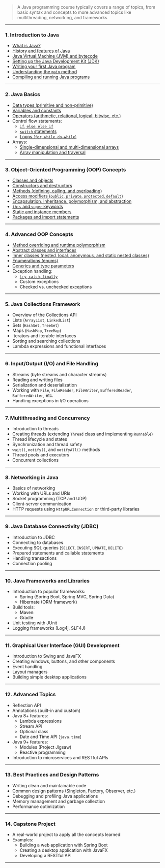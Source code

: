 > A Java programming course typically covers a range of topics, from basic syntax and concepts to more advanced topics like multithreading, networking, and frameworks.

---

### **1. Introduction to Java**
- [What is Java?](https://github.com/aw-junaid/Computer-Science/blob/main/Programming%20Fundamentals/Java/Java%20course/What%20is%20Java%3F.md)
- [History and features of Java](https://github.com/aw-junaid/Computer-Science/blob/main/Programming%20Fundamentals/Java/Java%20course/History%20and%20features%20of%20Java.md)
- [Java Virtual Machine (JVM) and bytecode](https://github.com/aw-junaid/Computer-Science/blob/main/Programming%20Fundamentals/Java/Java%20course/Java%20Virtual%20Machine%20(JVM)%20and%20bytecode.md)
- [Setting up the Java Development Kit (JDK)](https://github.com/aw-junaid/Computer-Science/blob/main/Programming%20Fundamentals/Java/Java%20course/Setting%20up%20the%20Java%20Development%20Kit%20(JDK).md)
- [Writing your first Java program](https://github.com/aw-junaid/Computer-Science/blob/main/Programming%20Fundamentals/Java/Java%20course/Writing%20your%20first%20Java%20program.md)
- [Understanding the `main` method](https://github.com/aw-junaid/Computer-Science/blob/main/Programming%20Fundamentals/Java/Java%20course/Understanding%20the%20%60main%60%20method.md)
- [Compiling and running Java programs](https://github.com/aw-junaid/Computer-Science/blob/main/Programming%20Fundamentals/Java/Java%20course/Compiling%20and%20running%20Java%20programs.md)

---

### **2. Java Basics**
- [Data types (primitive and non-primitive)](https://github.com/aw-junaid/Computer-Science/blob/main/Programming%20Fundamentals/Java/Java%20course/Data%20types%20(primitive%20and%20non-primitive).md)
- [Variables and constants](https://github.com/aw-junaid/Computer-Science/blob/main/Programming%20Fundamentals/Java/Java%20course/Variables%20and%20constants.md)
- [Operators (arithmetic, relational, logical, bitwise, etc.)](https://github.com/aw-junaid/Computer-Science/blob/main/Programming%20Fundamentals/Java/Java%20course/Operators%20(arithmetic%2C%20relational%2C%20logical%2C%20bitwise%2C%20etc.).md)
- Control flow statements:
  - [`if`, `else`, `else if`](https://github.com/aw-junaid/Computer-Science/blob/main/Programming%20Fundamentals/Java/Java%20course/%60if%60%2C%20%60else%60%2C%20%60else%20if%60.md)
  - [`switch` statements](https://github.com/aw-junaid/Computer-Science/blob/main/Programming%20Fundamentals/Java/Java%20course/switch%60%20statements.md)
  - [Loops (`for`, `while`, `do-while`)](https://github.com/aw-junaid/Computer-Science/blob/main/Programming%20Fundamentals/Java/Java%20course/Loops%20(%60for%60%2C%20%60while%60%2C%20%60do-while%60).md)
- Arrays:
  - [Single-dimensional and multi-dimensional arrays](https://github.com/aw-junaid/Computer-Science/blob/main/Programming%20Fundamentals/Java/Java%20course/Single-dimensional%20and%20multi-dimensional%20arrays.md)
  - [Array manipulation and traversal](https://github.com/aw-junaid/Computer-Science/blob/main/Programming%20Fundamentals/Java/Java%20course/Array%20manipulation%20and%20traversal.md)
---

### **3. Object-Oriented Programming (OOP) Concepts**
- [Classes and objects](https://github.com/aw-junaid/Computer-Science/blob/main/Programming%20Fundamentals/Java/Java%20course/Classes%20and%20objects.md)
- [Constructors and destructors](https://github.com/aw-junaid/Computer-Science/blob/main/Programming%20Fundamentals/Java/Java%20course/Constructors%20and%20destructors.md)
- [Methods (defining, calling, and overloading)](https://github.com/aw-junaid/Computer-Science/blob/main/Programming%20Fundamentals/Java/Java%20course/Methods%20(defining%2C%20calling%2C%20and%20overloading).md)
- [Access modifiers (`public`, `private`, `protected`, `default`)](https://github.com/aw-junaid/Computer-Science/blob/main/Programming%20Fundamentals/Java/Java%20course/Access%20modifiers%20(%60public%60%2C%20%60private%60%2C%20%60protected%60%2C%20%60default%60).md)
- [Encapsulation, inheritance, polymorphism, and abstraction](https://github.com/aw-junaid/Computer-Science/blob/main/Programming%20Fundamentals/Java/Java%20course/Encapsulation%2C%20inheritance%2C%20polymorphism%2C%20and%20abstraction.md)
- [`this` and `super` keywords](https://github.com/aw-junaid/Computer-Science/blob/main/Programming%20Fundamentals/Java/Java%20course/%60this%60%20and%20%60super%60%20keywords.md)
- [Static and instance members](https://github.com/aw-junaid/Computer-Science/blob/main/Programming%20Fundamentals/Java/Java%20course/Static%20and%20instance%20members.md)
- [Packages and import statements](https://github.com/aw-junaid/Computer-Science/blob/main/Programming%20Fundamentals/Java/Java%20course/Packages%20and%20import%20statements.md)

---

### **4. Advanced OOP Concepts**
- [Method overriding and runtime polymorphism](https://github.com/aw-junaid/Computer-Science/blob/main/Programming%20Fundamentals/Java/Java%20course/Method%20overriding%20and%20runtime%20polymorphism)
- [Abstract classes and interfaces](https://github.com/aw-junaid/Computer-Science/blob/main/Programming%20Fundamentals/Java/Java%20course/Abstract%20classes%20and%20interfaces.md)
- [Inner classes (nested, local, anonymous, and static nested classes)](https://github.com/aw-junaid/Computer-Science/blob/main/Programming%20Fundamentals/Java/Java%20course/Inner%20classes%20(nested%2C%20local%2C%20anonymous%2C%20and%20static%20nested%20classes).md)
- [Enumerations (enums)](https://github.com/aw-junaid/Computer-Science/blob/main/Programming%20Fundamentals/Java/Java%20course/Enumerations%20(enums).md)
- [Generics and type parameters](https://github.com/aw-junaid/Computer-Science/blob/main/Programming%20Fundamentals/Java/Java%20course/Generics%20and%20type%20parameters.md)
- Exception handling:
  - [`try`, `catch`, `finally`](https://github.com/aw-junaid/Computer-Science/blob/main/Programming%20Fundamentals/Java/Java%20course/%60try%60%2C%20%60catch%60%2C%20%60finally%60.md)
  - Custom exceptions
  - Checked vs. unchecked exceptions

---

### **5. Java Collections Framework**
- Overview of the Collections API
- Lists (`ArrayList`, `LinkedList`)
- Sets (`HashSet`, `TreeSet`)
- Maps (`HashMap`, `TreeMap`)
- Iterators and iterable interfaces
- Sorting and searching collections
- Lambda expressions and functional interfaces

---

### **6. Input/Output (I/O) and File Handling**
- Streams (byte streams and character streams)
- Reading and writing files
- Serialization and deserialization
- Working with `File`, `FileReader`, `FileWriter`, `BufferedReader`, `BufferedWriter`, etc.
- Handling exceptions in I/O operations

---

### **7. Multithreading and Concurrency**
- Introduction to threads
- Creating threads (extending `Thread` class and implementing `Runnable`)
- Thread lifecycle and states
- Synchronization and thread safety
- `wait()`, `notify()`, and `notifyAll()` methods
- Thread pools and executors
- Concurrent collections

---

### **8. Networking in Java**
- Basics of networking
- Working with URLs and URIs
- Socket programming (TCP and UDP)
- Client-server communication
- HTTP requests using `HttpURLConnection` or third-party libraries

---

### **9. Java Database Connectivity (JDBC)**
- Introduction to JDBC
- Connecting to databases
- Executing SQL queries (`SELECT`, `INSERT`, `UPDATE`, `DELETE`)
- Prepared statements and callable statements
- Handling transactions
- Connection pooling

---

### **10. Java Frameworks and Libraries**
- Introduction to popular frameworks:
  - Spring (Spring Boot, Spring MVC, Spring Data)
  - Hibernate (ORM framework)
- Build tools:
  - Maven
  - Gradle
- Unit testing with JUnit
- Logging frameworks (Log4j, SLF4J)

---

### **11. Graphical User Interface (GUI) Development**
- Introduction to Swing and JavaFX
- Creating windows, buttons, and other components
- Event handling
- Layout managers
- Building simple desktop applications

---

### **12. Advanced Topics**
- Reflection API
- Annotations (built-in and custom)
- Java 8+ features:
  - Lambda expressions
  - Stream API
  - Optional class
  - Date and Time API (`java.time`)
- Java 9+ features:
  - Modules (Project Jigsaw)
  - Reactive programming
- Introduction to microservices and RESTful APIs

---

### **13. Best Practices and Design Patterns**
- Writing clean and maintainable code
- Common design patterns (Singleton, Factory, Observer, etc.)
- Debugging and profiling Java applications
- Memory management and garbage collection
- Performance optimization

---

### **14. Capstone Project**
- A real-world project to apply all the concepts learned
- Examples:
  - Building a web application with Spring Boot
  - Creating a desktop application with JavaFX
  - Developing a RESTful API

---

